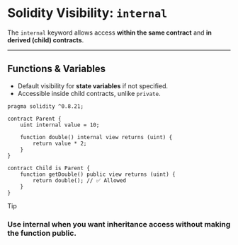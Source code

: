 

# Solidity Visibility: `internal`

The `internal` keyword allows access **within the same contract** and **in derived (child) contracts**.  

---

## Functions & Variables
- Default visibility for **state variables** if not specified.  
- Accessible inside child contracts, unlike `private`.  

```solidity
pragma solidity ^0.8.21;

contract Parent {
    uint internal value = 10;

    function double() internal view returns (uint) {
        return value * 2;
    }
}

contract Child is Parent {
    function getDouble() public view returns (uint) {
        return double(); // ✅ Allowed
    }
}
```


>[!TIP]
### Use internal when you want inheritance access without making the function public.
